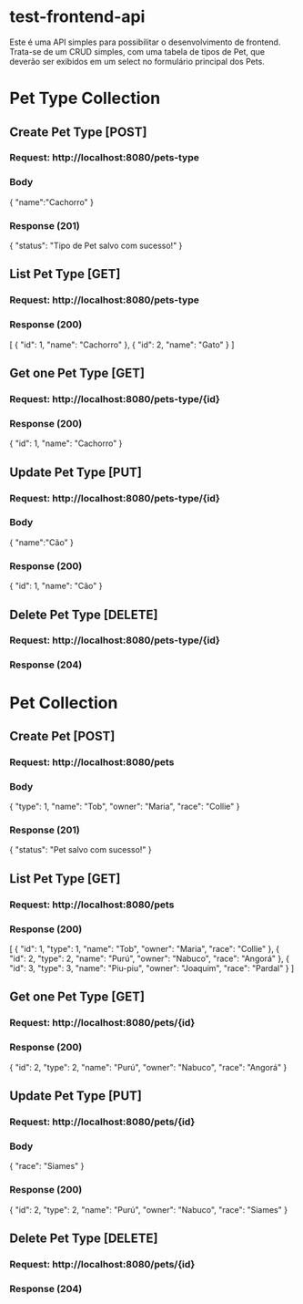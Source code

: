 # test-frontend-api

Este é uma API simples para possibilitar o desenvolvimento de frontend. Trata-se de um CRUD simples, com uma tabela de tipos de Pet, que deverão ser exibidos em um select no formulário principal dos Pets.

# Pet Type Collection
## Create Pet Type [POST]
### Request: http://localhost:8080/pets-type
### Body
{
    "name":"Cachorro"
}
### Response (201)
{
    "status": "Tipo de Pet salvo com sucesso!"
}
## List Pet Type [GET]
### Request: http://localhost:8080/pets-type
### Response (200)
[
    {
        "id": 1,
        "name": "Cachorro"
    },
    {
        "id": 2,
        "name": "Gato"
    }
]
## Get one Pet Type [GET]
### Request: http://localhost:8080/pets-type/{id}
### Response (200)
{
    "id": 1,
    "name": "Cachorro"
}
## Update Pet Type [PUT]
### Request: http://localhost:8080/pets-type/{id}
### Body
{
    "name":"Cão"
}
### Response (200)
{
    "id": 1,
    "name": "Cão"
}
## Delete Pet Type [DELETE]
### Request: http://localhost:8080/pets-type/{id}
### Response (204)

# Pet Collection
## Create Pet [POST]
### Request: http://localhost:8080/pets
### Body
{
    "type": 1,
    "name": "Tob",
    "owner": "Maria",
    "race": "Collie"
}
### Response (201)
{
    "status": "Pet salvo com sucesso!"
}
## List Pet Type [GET]
### Request: http://localhost:8080/pets
### Response (200)
[
    {
        "id": 1,
        "type": 1,
        "name": "Tob",
        "owner": "Maria",
        "race": "Collie"
    },
    {
        "id": 2,
        "type": 2,
        "name": "Purú",
        "owner": "Nabuco",
        "race": "Angorá"
    },
    {
        "id": 3,
        "type": 3,
        "name": "Piu-piu",
        "owner": "Joaquim",
        "race": "Pardal"
    }
]
## Get one Pet Type [GET]
### Request: http://localhost:8080/pets/{id}
### Response (200)
{
    "id": 2,
    "type": 2,
    "name": "Purú",
    "owner": "Nabuco",
    "race": "Angorá"
}
## Update Pet Type [PUT]
### Request: http://localhost:8080/pets/{id}
### Body
{
    "race": "Siames"
}
### Response (200)
{
    "id": 2,
    "type": 2,
    "name": "Purú",
    "owner": "Nabuco",
    "race": "Siames"
}
## Delete Pet Type [DELETE]
### Request: http://localhost:8080/pets/{id}
### Response (204)
